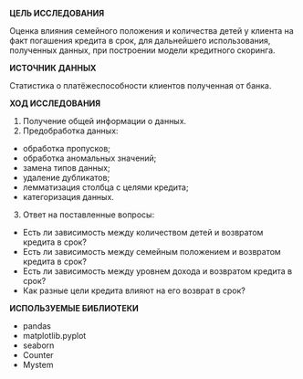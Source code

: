 **ЦЕЛЬ ИССЛЕДОВАНИЯ**

Оценка влияния семейного положения и количества детей у клиента на факт погашения кредита в срок, для дальнейшего использования, полученных данных, при построении модели кредитного скоринга.

**ИСТОЧНИК ДАННЫХ**

Статистика о платёжеспособности клиентов полученная от банка.

**ХОД ИССЛЕДОВАНИЯ**
1. Получение общей информации о данных.
2. Предобработка данных:
- обработка пропусков;
- обработка аномальных значений;
- замена типов данных;
- удаление дубликатов;
- лемматизация столбца с целями кредита;
- категоризация данных.
3. Ответ на поставленные вопросы:
- Есть ли зависимость между количеством детей и возвратом кредита в срок?
- Есть ли зависимость между семейным положением и возвратом кредита в срок?
- Есть ли зависимость между уровнем дохода и возвратом кредита в срок?
- Как разные цели кредита влияют на его возврат в срок?

**ИСПОЛЬЗУЕМЫЕ БИБЛИОТЕКИ**
- pandas
- matplotlib.pyplot
- seaborn
- Counter
- Mystem